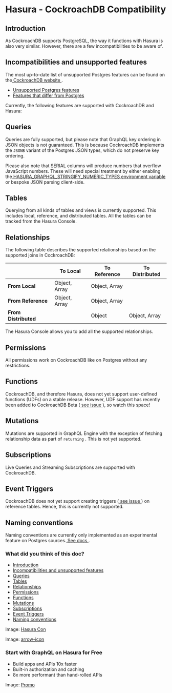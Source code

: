 # Hasura - CockroachDB Compatibility

## Introduction​

As CockroachDB supports PostgreSQL, the way it functions with Hasura is also very similar. However, there are a few
incompatibilities to be aware of.

## Incompatibilities and unsupported features​

The most up-to-date list of unsupported Postgres features can be found on the[ CockroachDB website ](https://www.cockroachlabs.com/docs/stable/postgresql-compatibility.html).

- [ Unsupported Postgres features ](https://www.cockroachlabs.com/docs/stable/postgresql-compatibility.html#unsupported-features)
- [ Features that differ from Postgres ](https://www.cockroachlabs.com/docs/stable/postgresql-compatibility.html#features-that-differ-from-postgresql)


Currently, the following features are supported with CockroachDB and Hasura:

## Queries​

Queries are fully supported, but please note that GraphQL key ordering in JSON objects is not guaranteed.
This is because CockroachDB implements the `JSONB` variant of the Postgres JSON types, which do not preserve key ordering.

Please also note that SERIAL columns will produce numbers that overflow JavaScript numbers. These will need special
treatment by either enabling the[ HASURA_GRAPHQL_STRINGIFY_NUMERIC_TYPES environment variable ](https://hasura.io/docs/latest/deployment/graphql-engine-flags/reference/)or
bespoke JSON parsing client-side.

## Tables​

Querying from all kinds of tables and views is currently supported. This includes local, reference, and distributed
tables. All the tables can be tracked from the Hasura Console.

## Relationships​

The following table describes the supported relationships based on the supported joins in CockroachDB:

|  | To Local | To Reference | To Distributed |
|---|---|---|---|
|  **From Local**  | Object, Array | Object, Array |  |
|  **From Reference**  | Object, Array | Object, Array |  |
|  **From Distributed**  |  | Object | Object, Array |


The Hasura Console allows you to add all the supported relationships.

## Permissions​

All permissions work on CockroachDB like on Postgres without any restrictions.

## Functions​

CockroachDB, and therefore Hasura, does not yet support user-defined functions (UDFs) on a stable release. However, UDF
support has recently been added to CockroachDB Beta
([ see issue ](https://github.com/cockroachdb/cockroach/issues/58356)), so watch this space!

## Mutations​

Mutations are supported in GraphQL Engine with the exception of fetching relationship data as part of `returning` . This
is not yet supported.

## Subscriptions​

Live Queries and Streaming Subscriptions are supported with CockroachDB.

## Event Triggers​

CockroachDB does not yet support creating triggers ([ see issue ](https://github.com/cockroachdb/cockroach/issues/28296))
on reference tables. Hence, this is currently not supported.

## Naming conventions​

Naming conventions are currently only implemented as an experimental feature on Postgres sources.[ See docs ](https://hasura.io/docs/latest/schema/postgres/naming-convention/).

### What did you think of this doc?

- [ Introduction ](https://hasura.io/docs/latest/databases/postgres/cockroachdb/hasura-cockroachdb-compatibility/#relationships/#introduction)
- [ Incompatibilities and unsupported features ](https://hasura.io/docs/latest/databases/postgres/cockroachdb/hasura-cockroachdb-compatibility/#relationships/#incompatibilities-and-unsupported-features)
- [ Queries ](https://hasura.io/docs/latest/databases/postgres/cockroachdb/hasura-cockroachdb-compatibility/#relationships/#queries)
- [ Tables ](https://hasura.io/docs/latest/databases/postgres/cockroachdb/hasura-cockroachdb-compatibility/#relationships/#tables)
- [ Relationships ](https://hasura.io/docs/latest/databases/postgres/cockroachdb/hasura-cockroachdb-compatibility/#relationships/#relationships)
- [ Permissions ](https://hasura.io/docs/latest/databases/postgres/cockroachdb/hasura-cockroachdb-compatibility/#relationships/#permissions)
- [ Functions ](https://hasura.io/docs/latest/databases/postgres/cockroachdb/hasura-cockroachdb-compatibility/#relationships/#functions)
- [ Mutations ](https://hasura.io/docs/latest/databases/postgres/cockroachdb/hasura-cockroachdb-compatibility/#relationships/#mutations)
- [ Subscriptions ](https://hasura.io/docs/latest/databases/postgres/cockroachdb/hasura-cockroachdb-compatibility/#relationships/#subscriptions)
- [ Event Triggers ](https://hasura.io/docs/latest/databases/postgres/cockroachdb/hasura-cockroachdb-compatibility/#relationships/#event-triggers)
- [ Naming conventions ](https://hasura.io/docs/latest/databases/postgres/cockroachdb/hasura-cockroachdb-compatibility/#relationships/#naming-conventions)


Image: [ Hasura Con ](https://res.cloudinary.com/dh8fp23nd/image/upload/v1686154570/hasura-con-2023/has-con-light-date_r2a2ud.png)

Image: [ arrow-icon ](https://res.cloudinary.com/dh8fp23nd/image/upload/v1683723549/main-web/chevron-right_ldbi7d.png)

### Start with GraphQL on Hasura for Free

- Build apps and APIs 10x faster
- Built-in authorization and caching
- 8x more performant than hand-rolled APIs


Image: [ Promo ](https://hasura.io/docs/assets/images/hasura-free-ff60e409244e0ea12b5a3045d1a9096b.png)